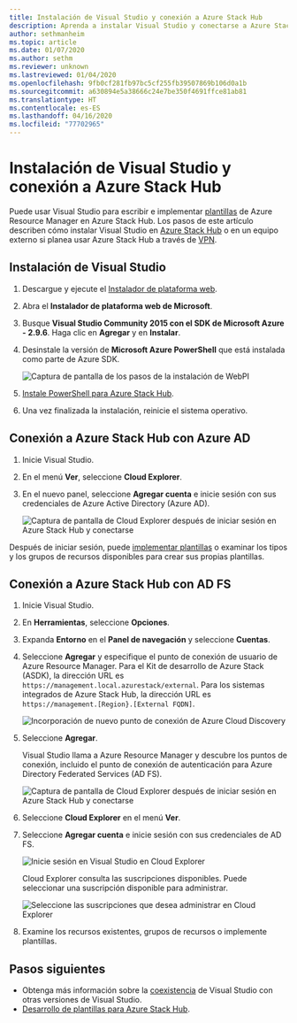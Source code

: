 ```yaml
---
title: Instalación de Visual Studio y conexión a Azure Stack Hub
description: Aprenda a instalar Visual Studio y conectarse a Azure Stack Hub.
author: sethmanheim
ms.topic: article
ms.date: 01/07/2020
ms.author: sethm
ms.reviewer: unknown
ms.lastreviewed: 01/04/2020
ms.openlocfilehash: 9fb0cf281fb97bc5cf255fb39507869b106d0a1b
ms.sourcegitcommit: a630894e5a38666c24e7be350f4691ffce81ab81
ms.translationtype: HT
ms.contentlocale: es-ES
ms.lasthandoff: 04/16/2020
ms.locfileid: "77702965"
---
```

# <a name="install-visual-studio-and-connect-to-azure-stack-hub"></a>Instalación de Visual Studio y conexión a Azure Stack Hub

Puede usar Visual Studio para escribir e implementar [plantillas](azure-stack-arm-templates.md) de Azure Resource Manager en Azure Stack Hub. Los pasos de este artículo describen cómo instalar Visual Studio en [Azure Stack Hub](../asdk/asdk-connect.md#connect-to-azure-stack-using-rdp) o en un equipo externo si planea usar Azure Stack Hub a través de [VPN](../asdk/asdk-connect.md#connect-to-azure-stack-using-vpn).

## <a name="install-visual-studio"></a>Instalación de Visual Studio

1. Descargue y ejecute el [Instalador de plataforma web](https://www.microsoft.com/web/downloads/platform.aspx).  

2. Abra el **Instalador de plataforma web de Microsoft**.

3. Busque **Visual Studio Community 2015 con el SDK de Microsoft Azure - 2.9.6**. Haga clic en **Agregar** y en **Instalar**.

4. Desinstale la versión de **Microsoft Azure PowerShell** que está instalada como parte de Azure SDK.

    ![Captura de pantalla de los pasos de la instalación de WebPI](./media/azure-stack-install-visual-studio/image1.png)

5. [Instale PowerShell para Azure Stack Hub](../operator/azure-stack-powershell-install.md).

6. Una vez finalizada la instalación, reinicie el sistema operativo.

## <a name="connect-to-azure-stack-hub-with-azure-ad"></a>Conexión a Azure Stack Hub con Azure AD

1. Inicie Visual Studio.

2. En el menú **Ver**, seleccione **Cloud Explorer**.

3. En el nuevo panel, seleccione **Agregar cuenta** e inicie sesión con sus credenciales de Azure Active Directory (Azure AD).  

    ![Captura de pantalla de Cloud Explorer después de iniciar sesión en Azure Stack Hub y conectarse](./media/azure-stack-install-visual-studio/image2.png)

Después de iniciar sesión, puede [implementar plantillas](azure-stack-deploy-template-visual-studio.md) o examinar los tipos y los grupos de recursos disponibles para crear sus propias plantillas.  

## <a name="connect-to-azure-stack-hub-with-ad-fs"></a>Conexión a Azure Stack Hub con AD FS

1. Inicie Visual Studio.

2. En **Herramientas**, seleccione **Opciones**.

3. Expanda **Entorno** en el **Panel de navegación** y seleccione **Cuentas**.

4. Seleccione **Agregar** y especifique el punto de conexión de usuario de Azure Resource Manager. Para el Kit de desarrollo de Azure Stack (ASDK), la dirección URL es `https://management.local.azurestack/external`.  Para los sistemas integrados de Azure Stack Hub, la dirección URL es `https://management.[Region}.[External FQDN]`.

    ![Incorporación de nuevo punto de conexión de Azure Cloud Discovery](./media/azure-stack-install-visual-studio/image5.png)

5. Seleccione **Agregar**.  

    Visual Studio llama a Azure Resource Manager y descubre los puntos de conexión, incluido el punto de conexión de autenticación para Azure Directory Federated Services (AD FS).

    ![Captura de pantalla de Cloud Explorer después de iniciar sesión en Azure Stack Hub y conectarse](./media/azure-stack-install-visual-studio/image6.png)

6. Seleccione **Cloud Explorer** en el menú **Ver**.

7. Seleccione **Agregar cuenta** e inicie sesión con sus credenciales de AD FS.  

    ![Inicie sesión en Visual Studio en Cloud Explorer](./media/azure-stack-install-visual-studio/image7.png)

    Cloud Explorer consulta las suscripciones disponibles. Puede seleccionar una suscripción disponible para administrar.

    ![Seleccione las suscripciones que desea administrar en Cloud Explorer](./media/azure-stack-install-visual-studio/image8.png)

8. Examine los recursos existentes, grupos de recursos o implemente plantillas.

## <a name="next-steps"></a>Pasos siguientes

- Obtenga más información sobre la [coexistencia](/visualstudio/install/install-visual-studio-versions-side-by-side) de Visual Studio con otras versiones de Visual Studio.
- [Desarrollo de plantillas para Azure Stack Hub](azure-stack-develop-templates.md).
